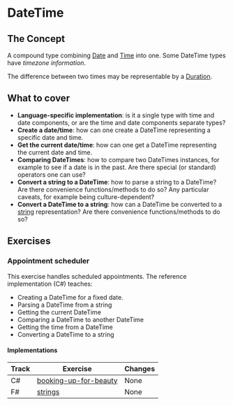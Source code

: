 # DateTime

## The Concept

A compound type combining [Date][type-date] and [Time][type-time] into one. Some DateTime types have _timezone information_.

The difference between two times may be representable by a [Duration][type-duration].

## What to cover

- **Language-specific implementation**: is it a single type with time and date components, or are the time and date components separate types?
- **Create a date/time**: how can one create a DateTime representing a specific date and time.
- **Get the current date/time**: how can one get a DateTime representing the current date and time.
- **Comparing DateTimes**: how to compare two DateTimes instances, for example to see if a date is in the past. Are there special (or standard) operators one can use?
- **Convert a string to a DateTime**: how to parse a string to a DateTime? Are there convenience functions/methods to do so? Any particular caveats, for example being culture-dependent?
- **Convert a DateTime to a string**: how can a DateTime be converted to a [string][type-string] representation? Are there convenience functions/methods to do so?

## Exercises

### Appointment scheduler

This exercise handles scheduled appointments. The reference implementation (C#) teaches:

- Creating a DateTime for a fixed date.
- Parsing a DateTime from a string
- Getting the current DateTime
- Comparing a DateTime to another DateTime
- Getting the time from a DateTime
- Converting a DateTime to a string

#### Implementations

| Track | Exercise                                       | Changes |
| ----- | ---------------------------------------------- | ------- |
| C#    | [booking-up-for-beauty][implementation-csharp] | None    |
| F#    | [strings][implementation-fsharp]               | None    |

[type-date]: ./date.md
[type-duration]: ./duration.md
[type-time]: ./time.md
[type-string]: ./string.md
[implementation-csharp]: ../../languages/csharp/exercises/concept/booking-up-for-beauty/.docs/introduction.md
[implementation-fsharp]: ../../languages/fsharp/exercises/concept/datetimes/.docs/introduction.md
